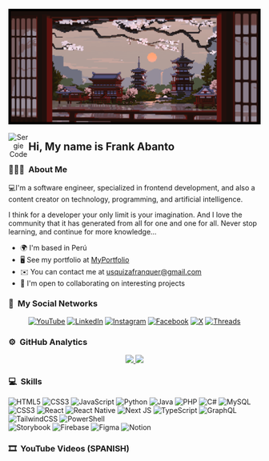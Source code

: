 <p align="center">
  <img alt="Frank Abanto" src="https://github.com/FrankUsqAbant/FrankUsqAbant/blob/main/Github-Portada.gif?raw=true">
</p>

<p align="center">
  <img alt="Sergie Code" src="https://raw.githubusercontent.com/sergiecode/sergiecode/main/Hand%20Wave.gif" width='40' align="left">
  <h2>Hi, My name is Frank Abanto</h2>
</p>

<!-- 
Hi 👋 My name is Frank Abanto
-->

### 👨🏼‍💻 &nbsp;About Me

💻I'm a software engineer, specialized in frontend development, and also a content creator on technology, programming, and artificial intelligence.

I think for a developer your only limit is your imagination. And I love the community that it has generated from all for one and one for all. Never stop learning, and continue for more knowledge...

* 🌍  I'm based in Perú
* 🖥️  See my portfolio at [MyPortfolio](https://frankusqabant.github.io/pagina-maquetacion-cv/)
* ✉️  You can contact me at [usquizafranquer@gmail.com](mailto:usquizafranquer@gmail.com)
* 🤝  I'm open to collaborating on interesting projects

### 🔗 &nbsp;My Social Networks
<p align="center" style="text-decoration: none; margin: 0; padding: 0;">
  <a href="https://www.youtube.com/@frankabanto" target="_blank"><img src="https://img.shields.io/badge/YouTube-%23FF0000.svg?style=for-the-badge&logo=YouTube&logoColor=white" alt="YouTube"></a>
  <a href="https://www.linkedin.com/in/frankabanto/" target="_blank"><img src="https://img.shields.io/badge/linkedin-%230077B5.svg?style=for-the-badge&logo=linkedin&logoColor=white" alt="LinkedIn"></a>
  <a href="https://www.instagram.com/frank_abant" target="_blank"><img src="https://img.shields.io/badge/Instagram-%23E4405F.svg?style=for-the-badge&logo=Instagram&logoColor=white" alt="Instagram"></a>
  <a href="https://www.facebook.com/FrankUsqAbanto" target="_blank"><img src="https://img.shields.io/badge/Facebook-%231877F2.svg?style=for-the-badge&logo=Facebook&logoColor=white" alt="Facebook"></a>
  <a href="https://www.twitter.com/FrankUsqAbanto" target="_blank"><img src="https://img.shields.io/badge/X-%23000000.svg?style=for-the-badge&logo=X&logoColor=white" alt="X"></a>
  <a href="https://www.threads.net/frank_abant" target="_blank"><img src="https://img.shields.io/badge/Threads-000000?style=for-the-badge&logo=Threads&logoColor=white" alt="Threads"></a>
</p>
<!-- 
[![YouTube](https://img.shields.io/badge/YouTube-%23FF0000.svg?style=for-the-badge&logo=YouTube&logoColor=white)](https://www.youtube.com/@frankabanto)
[![LinkedIn](https://img.shields.io/badge/linkedin-%230077B5.svg?style=for-the-badge&logo=linkedin&logoColor=white)](https://www.linkedin.com/in/frankabanto/)
[![Instagram](https://img.shields.io/badge/Instagram-%23E4405F.svg?style=for-the-badge&logo=Instagram&logoColor=white)](https://www.instagram.com/frank_abant)
[![Facebook](https://img.shields.io/badge/Facebook-%231877F2.svg?style=for-the-badge&logo=Facebook&logoColor=white)](https://www.facebook.com/FrankUsqAbanto)
[![X](https://img.shields.io/badge/X-%23000000.svg?style=for-the-badge&logo=X&logoColor=white)](https://www.twitter.com/FrankUsqAbanto)
[![Threads](https://img.shields.io/badge/Threads-000000?style=for-the-badge&logo=Threads&logoColor=white)](frank_abant)
-->

### ⚙️ &nbsp;GitHub Analytics

<!-- ![Frank Abanto' GitHub stats](https://github-readme-stats.vercel.app/api?username=FrankUsqAbant&show_icons=true&theme=dark) 
![Top Langs](https://github-readme-stats.vercel.app/api/top-langs/?username=FrankUsqAbant&layout=compact&theme=dark) -->

<p align="center">
  <a href="https://github.com/FrankUsqAbant">
    <img height="180em" src="https://github-readme-stats-eight-theta.vercel.app/api?username=FrankUsqAbant&show_icons=true&theme=algolia&include_all_commits=true&count_private=true">
    <img height="180em" src="https://github-readme-stats-eight-theta.vercel.app/api/top-langs/?username=FrankUsqAbant&layout=compact&langs_count=8&theme=algolia">
  </a>
</p>

### 💻 &nbsp;Skills 


![HTML5](https://img.shields.io/badge/html5-%23E34F26.svg?style=for-the-badge&logo=html5&logoColor=white)
![CSS3](https://img.shields.io/badge/css3-%231572B6.svg?style=for-the-badge&logo=css3&logoColor=white)
![JavaScript](https://img.shields.io/badge/javascript-%23323330.svg?style=for-the-badge&logo=javascript&logoColor=%23F7DF1E)
![Python](https://img.shields.io/badge/python-3670A0?style=for-the-badge&logo=python&logoColor=ffdd54)
![Java](https://img.shields.io/badge/java-%23ED8B00.svg?style=for-the-badge&logo=openjdk&logoColor=white)
![PHP](https://img.shields.io/badge/php-%23777BB4.svg?style=for-the-badge&logo=php&logoColor=white)
![C#](https://img.shields.io/badge/c%23-%23239120.svg?style=for-the-badge&logo=csharp&logoColor=white)
![MySQL](https://img.shields.io/badge/mysql-%2300f.svg?style=for-the-badge&logo=mysql&logoColor=white)
<br/>
![CSS3](https://img.shields.io/badge/css3-%231572B6.svg?style=for-the-badge&logo=css3&logoColor=white)
![React](https://img.shields.io/badge/react-%2320232a.svg?style=for-the-badge&logo=react&logoColor=%2361DAFB)
![React Native](https://img.shields.io/badge/react_native-%2320232a.svg?style=for-the-badge&logo=react&logoColor=%2361DAFB)
![Next JS](https://img.shields.io/badge/Next-black?style=for-the-badge&logo=next.js&logoColor=white)
![TypeScript](https://img.shields.io/badge/typescript-%23007ACC.svg?style=for-the-badge&logo=typescript&logoColor=white)
![GraphQL](https://img.shields.io/badge/-GraphQL-E10098?style=for-the-badge&logo=graphql&logoColor=white)
![TailwindCSS](https://img.shields.io/badge/tailwindcss-%2338B2AC.svg?style=for-the-badge&logo=tailwind-css&logoColor=white)
![PowerShell](https://img.shields.io/badge/PowerShell-%235391FE.svg?style=for-the-badge&logo=powershell&logoColor=white)
<br/>
![Storybook](https://img.shields.io/badge/-Storybook-FF4785?style=for-the-badge&logo=storybook&logoColor=white)
![Firebase](https://img.shields.io/badge/Firebase-039BE5?style=for-the-badge&logo=Firebase&logoColor=white)
![Figma](https://img.shields.io/badge/figma-%23F24E1E.svg?style=for-the-badge&logo=figma&logoColor=white)
![Notion](https://img.shields.io/badge/Notion-%23000000.svg?style=for-the-badge&logo=notion&logoColor=white)



<!-- 

### Badges

<b>My GitHub Stats</b>

<a href="http://www.github.com/FrankUsqAbant"><img src="https://github-readme-stats.vercel.app/api?username=FrankUsqAbant&show_icons=true&hide=&count_private=true&title_color=0891b2&text_color=ffffff&icon_color=0891b2&bg_color=1c1917&hide_border=true&show_icons=true" alt="FrankUsqAbant's GitHub stats" /></a>

<a href="http://www.github.com/FrankUsqAbant"><img src="https://github-readme-streak-stats.herokuapp.com/?user=FrankUsqAbant&stroke=ffffff&background=1c1917&ring=0891b2&fire=0891b2&currStreakNum=ffffff&currStreakLabel=0891b2&sideNums=ffffff&sideLabels=ffffff&dates=ffffff&hide_border=true" /></a>

<a href="https://github.com/FrankUsqAbant" align="left"><img src="https://github-readme-stats.vercel.app/api/top-langs/?username=FrankUsqAbant&langs_count=10&title_color=0891b2&text_color=ffffff&icon_color=0891b2&bg_color=1c1917&hide_border=true&locale=en&custom_title=Top%20%Languages" alt="Top Languages" /></a> -->

### 🎞️ &nbsp;YouTube Videos (SPANISH)

<!-- BEGIN YOUTUBE-CARDS -->

<!-- END YOUTUBE-CARDS -->




<!--
**FrankUsqAbant/FrankUsqAbant** is a ✨ _special_ ✨ repository because its `README.md` (this file) appears on your GitHub profile.

Here are some ideas to get you started:

- 🔭 I’m currently working on ...
- 🌱 I’m currently learning ...
- 👯 I’m looking to collaborate on ...
- 🤔 I’m looking for help with ...
- 💬 Ask me about ...
- 📫 How to reach me: ...
- 😄 Pronouns: ...
- ⚡ Fun fact: ...
-->
